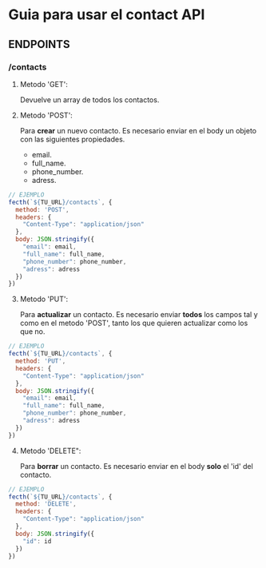 # Guia para usar el contact API

## ENDPOINTS

### /contacts

1. Metodo 'GET':

   Devuelve un array de todos los contactos.
2. Metodo 'POST':

    Para **crear** un nuevo contacto. Es necesario enviar en el body un objeto con las siguientes propiedades.
   - email.
   - full_name.
   - phone_number.
   - adress.

```js
// EJEMPLO
fecth(`${TU_URL}/contacts`, {
  method: 'POST',
  headers: {
    "Content-Type": "application/json"
  },
  body: JSON.stringify({
    "email": email,
    "full_name": full_name,
    "phone_number": phone_number,
    "adress": adress
  })
})
```
3. Metodo 'PUT':

   Para **actualizar** un contacto. Es necesario enviar **todos** los campos tal y como en el metodo 'POST', tanto los que quieren actualizar como los que no.

```js
// EJEMPLO
fecth(`${TU_URL}/contacts`, {
  method: 'PUT',
  headers: {
    "Content-Type": "application/json"
  },
  body: JSON.stringify({
    "email": email,
    "full_name": full_name,
    "phone_number": phone_number,
    "adress": adress
  })
})
```
4. Metodo 'DELETE":

   Para **borrar** un contacto. Es necesario enviar en el body **solo** el 'id' del contacto.

```js
// EJEMPLO
fecth(`${TU_URL}/contacts`, {
  method: 'DELETE',
  headers: {
    "Content-Type": "application/json"
  },
  body: JSON.stringify({
    "id": id
  })
})
```
